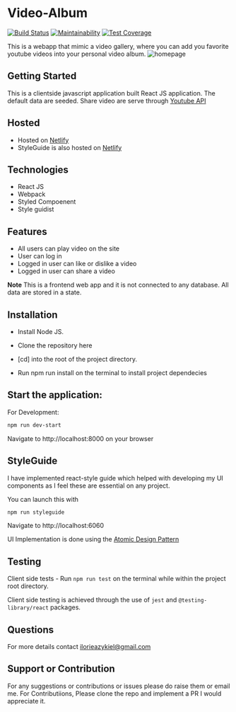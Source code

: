 # Video-Album
[![Build Status](https://travis-ci.org/Eazybee/Video-Album.svg?branch=develop)](https://travis-ci.org/Eazybee/Video-Album)
[![Maintainability](https://api.codeclimate.com/v1/badges/fd31bbe485848edb46b9/maintainability)](https://codeclimate.com/github/Eazybee/Video-Album/maintainability)
[![Test Coverage](https://api.codeclimate.com/v1/badges/fd31bbe485848edb46b9/test_coverage)](https://codeclimate.com/github/Eazybee/Video-Album/test_coverage)

This is a webapp that mimic a video gallery, where you can add you favorite youtube videos into your personal video album.
![homepage](https://user-images.githubusercontent.com/36575414/67309211-5ada5880-f4f3-11e9-9fa2-75b3b1a18daf.PNG)


## Getting Started
This is a clientside javascript application built React JS application.
The default data are seeded.
Share video are serve through [Youtube API](https://developers.google.com/youtube/v3/getting-started)

## Hosted
* Hosted on  [Netlify](https://video-album.netlify.com/)
* StyleGuide is also hosted on [Netlify](https://video-album-styleguide.netlify.com)

## Technologies
* React JS
* Webpack
* Styled Compoenent
* Style guidist

## Features
* All users can play video on the site
* User can log in
* Logged in user can like or dislike a video
* Logged in user can share a video

__Note__ This is a frontend web app and it is not connected to any database. All data are stored in a state.

## Installation
* Install Node JS.

* Clone the repository here

* [cd] into the root of the project directory.

* Run npm run install on the terminal to install project dependecies

## Start the application:
For Development:
```bash
npm run dev-start
```

Navigate to http://localhost:8000 on your browser

## StyleGuide
I have implemented react-style guide which helped with developing my UI components as I feel these are essential on any project.

You can launch this with
```bash
npm run styleguide
```

Navigate to http://localhost:6060

UI Implementation is done using the [Atomic Design Pattern](http://atomicdesign.bradfrost.com/chapter-2/)

## Testing
Client side tests - Run  `npm run test` on the terminal while within the project root directory.

Client side testing is achieved through the use of `jest`  and `@testing-library/react` packages.

## Questions
For more details contact ilorieazykiel@gmail.com

## Support or Contribution
For any suggestions or contributions or issues please do raise them or email me. For Contributiions, Please clone the repo and implement a PR I would appreciate it.




